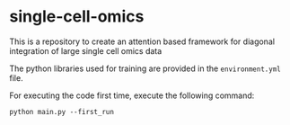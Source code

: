 # single-cell-omics
This is a repository to create an attention based framework for diagonal integration of large single cell omics data

The python libraries used for training are provided in the ```environment.yml``` file.

For executing the code first time, execute the following command:

```python main.py --first_run```

